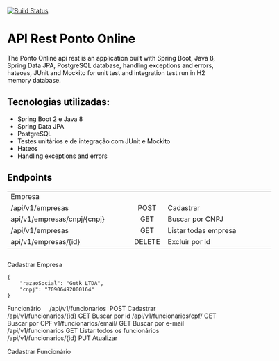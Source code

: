 [![Build Status](https://www.travis-ci.org/danielgutknecht/ponto-online-api.svg?branch=master)](https://www.travis-ci.org/danielgutknecht/ponto-online-api)
<!-- #######  YAY, I AM THE SOURCE EDITOR! #########-->
<h1 style="color: #2e6c80;"><span style="color: #000000;">API Rest Ponto Online</span></h1>
<p><span style="color: #000000;">The Ponto Online api rest is an application built with Spring Boot, Java 8, Spring Data JPA, PostgreSQL database, handling exceptions and errors, hateoas, JUnit and Mockito for unit test and integration test run in H2 memory database</span>.</p>
<h2 style="color: #2e6c80;"><span style="color: #000000;">Tecnologias utilizadas:</span></h2>
<ul>
<li><span style="color: #000000;">Spring Boot 2 e Java 8</span></li>
<li><span style="color: #000000;">Spring Data JPA</span></li>
<li><span style="color: #000000;">PostgreSQL</span></li>
<li><span style="color: #000000;">Testes unit&aacute;rios e de integra&ccedil;&atilde;o com JUnit e Mockito</span></li>
<li><span style="color: #000000;">Hateos</span></li>
<li><span style="color: #000000;">Handling exceptions and errors</span></li>
</ul>

<h2 style="color: #2e6c80;"><span style="color: #000000;">Endpoints</span></h2>
<table style="height: 145px; width: 609px;">
<tbody>
<tr style="height: 2px;">
<td style="width: 273.167px; height: 2px;">Empresa</td>
<td style="width: 63.3667px; height: 2px;">&nbsp;</td>
<td style="width: 250.467px; height: 2px;">&nbsp;</td>
</tr>
<tr style="height: 2px;">
<td style="width: 273.167px; height: 2px;">/api/v1/empresas</td>
<td style="width: 63.3667px; text-align: center; height: 2px;">POST</td>
<td style="width: 250.467px; text-align: left; height: 2px;">Cadastrar</td>
</tr>
<tr style="height: 12px;">
<td style="width: 273.167px; height: 12px;">api/v1/empresas/cnpj/{cnpj}</td>
<td style="width: 63.3667px; text-align: center; height: 12px;">GET</td>
<td style="width: 250.467px; text-align: left; height: 12px;">Buscar por CNPJ</td>
</tr>
<tr style="height: 4px;">
<td style="width: 273.167px; height: 4px;">/api/v1/empresas</td>
<td style="width: 63.3667px; text-align: center; height: 4px;">GET</td>
<td style="width: 250.467px; text-align: left; height: 4px;">Listar todas empresa</td>
</tr>
<tr style="height: 18px;">
<td style="width: 273.167px; height: 18px;">api/v1/empresas/{id}</td>
<td style="width: 63.3667px; text-align: center; height: 18px;">DELETE</td>
<td style="width: 250.467px; text-align: left; height: 18px;">Excluir por id</td>
</tr>
</tbody>
</table>
<p>Cadastrar Empresa</p>

```
{
	"razaoSocial": "Gutk LTDA",
	"cnpj": "70906492000164"
}
````

<tbody>
<tr style="height: 2px;">
<td style="width: 273.167px; height: 2px;">Funcion&aacute;rio</td>
<td style="width: 63.3667px; height: 2px;">&nbsp;</td>
<td style="width: 250.467px; height: 2px;">&nbsp;</td>
</tr>
<tr style="height: 2px;">
<td style="width: 273.167px; height: 2px;">/api/v1/funcionarios&nbsp;</td>
<td style="width: 63.3667px; text-align: center; height: 2px;">POST</td>
<td style="width: 250.467px; text-align: left; height: 2px;">Cadastrar</td>
</tr>
<tr style="height: 12px;">
<td style="width: 273.167px; height: 12px;">/api/v1/funcionarios/{id}</td>
<td style="width: 63.3667px; text-align: center; height: 12px;">GET</td>
<td style="width: 250.467px; text-align: left; height: 12px;">Buscar por id</td>
</tr>
<tr style="height: 4px;">
<td style="width: 273.167px; height: 4px;">/api/v1/funcionarios/cpf/</td>
<td style="width: 63.3667px; text-align: center; height: 4px;">GET</td>
<td style="width: 250.467px; text-align: left; height: 4px;">Buscar por CPF</td>
</tr>
<tr style="height: 18px;">
<td style="width: 273.167px; height: 18px;">v1/funcionarios/email/</td>
<td style="width: 63.3667px; text-align: center; height: 18px;">GET</td>
<td style="width: 250.467px; text-align: left; height: 18px;">Buscar por e-mail</td>
</tr>
<tr style="height: 18px;">
<td style="width: 273.167px; height: 18px;">/api/v1/funcionarios</td>
<td style="width: 63.3667px; text-align: center; height: 18px;">GET</td>
<td style="width: 250.467px; text-align: left; height: 18px;">Listar todos os funcion&aacute;rios</td>
</tr>
<tr style="height: 18px;">
<td style="width: 273.167px; height: 18px;">/api/v1/funcionarios/{id}</td>
<td style="width: 63.3667px; text-align: center; height: 18px;">PUT</td>
<td style="width: 250.467px; text-align: left; height: 18px;">Atualizar</td>
</tr>
</tbody>
</table>
<p>Cadastrar Funcion&aacute;rio</p>